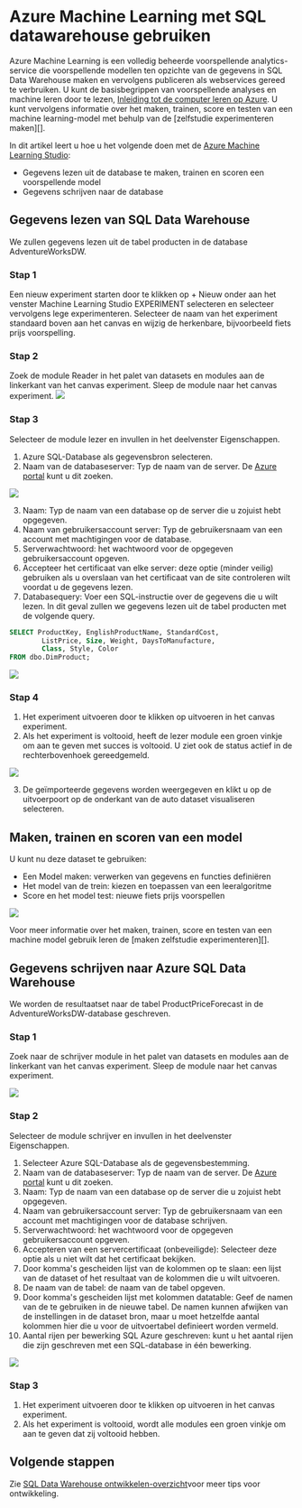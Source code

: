 <properties
   pageTitle="Azure Machine leren gebruiken met SQL datawarehouse | Microsoft Azure"
   description="Zelfstudie voor het gebruik van Azure Machine Learning met Azure SQL Data Warehouse voor het ontwikkelen van oplossingen."
   services="sql-data-warehouse"
   documentationCenter="NA"
   authors="kevinvngo"
   manager="barbkess"
   editor=""/>

<tags
   ms.service="sql-data-warehouse"
   ms.devlang="NA"
   ms.topic="article"
   ms.tgt_pltfrm="NA"
   ms.workload="data-services"
   ms.date="08/16/2016"
   ms.author="kevin;barbkess;sonyama"/>

# <a name="use-azure-machine-learning-with-sql-data-warehouse"></a>Azure Machine Learning met SQL datawarehouse gebruiken

Azure Machine Learning is een volledig beheerde voorspellende analytics-service die voorspellende modellen ten opzichte van de gegevens in SQL Data Warehouse maken en vervolgens publiceren als webservices gereed te verbruiken. U kunt de basisbegrippen van voorspellende analyses en machine leren door te lezen, [Inleiding tot de computer leren op Azure][].  U kunt vervolgens informatie over het maken, trainen, score en testen van een machine learning-model met behulp van de [zelfstudie experimenteren maken][].

In dit artikel leert u hoe u het volgende doen met de [Azure Machine Learning Studio][]:

- Gegevens lezen uit de database te maken, trainen en scoren een voorspellende model
- Gegevens schrijven naar de database


## <a name="read-data-from-sql-data-warehouse"></a>Gegevens lezen van SQL Data Warehouse

We zullen gegevens lezen uit de tabel producten in de database AdventureWorksDW.

### <a name="step-1"></a>Stap 1

Een nieuw experiment starten door te klikken op + Nieuw onder aan het venster Machine Learning Studio EXPERIMENT selecteren en selecteer vervolgens lege experimenteren. Selecteer de naam van het experiment standaard boven aan het canvas en wijzig de herkenbare, bijvoorbeeld fiets prijs voorspelling.

### <a name="step-2"></a>Stap 2

Zoek de module Reader in het palet van datasets en modules aan de linkerkant van het canvas experiment. Sleep de module naar het canvas experiment.
![][drag_reader]

### <a name="step-3"></a>Stap 3

Selecteer de module lezer en invullen in het deelvenster Eigenschappen.

1. Azure SQL-Database als gegevensbron selecteren.
2. Naam van de databaseserver: Typ de naam van de server. De [Azure portal][] kunt u dit zoeken.

![][server_name]

3. Naam: Typ de naam van een database op de server die u zojuist hebt opgegeven.
4. Naam van gebruikersaccount server: Typ de gebruikersnaam van een account met machtigingen voor de database.
5. Serverwachtwoord: het wachtwoord voor de opgegeven gebruikersaccount opgeven.
6. Accepteer het certificaat van elke server: deze optie (minder veilig) gebruiken als u overslaan van het certificaat van de site controleren wilt voordat u de gegevens lezen.
7. Databasequery: Voer een SQL-instructie over de gegevens die u wilt lezen. In dit geval zullen we gegevens lezen uit de tabel producten met de volgende query.


```SQL
SELECT ProductKey, EnglishProductName, StandardCost,
        ListPrice, Size, Weight, DaysToManufacture,
        Class, Style, Color
FROM dbo.DimProduct;
```

![][reader_properties]

### <a name="step-4"></a>Stap 4

1. Het experiment uitvoeren door te klikken op uitvoeren in het canvas experiment.
2. Als het experiment is voltooid, heeft de lezer module een groen vinkje om aan te geven met succes is voltooid. U ziet ook de status actief in de rechterbovenhoek gereedgemeld.

![][run]

3. De geïmporteerde gegevens worden weergegeven en klikt u op de uitvoerpoort op de onderkant van de auto dataset visualiseren selecteren.


## <a name="create-train-and-score-a-model"></a>Maken, trainen en scoren van een model

U kunt nu deze dataset te gebruiken:

- Een Model maken: verwerken van gegevens en functies definiëren
- Het model van de trein: kiezen en toepassen van een leeralgoritme
- Score en het model test: nieuwe fiets prijs voorspellen


![][model]

Voor meer informatie over het maken, trainen, score en testen van een machine model gebruik leren de [maken zelfstudie experimenteren][].

## <a name="write-data-to-azure-sql-data-warehouse"></a>Gegevens schrijven naar Azure SQL Data Warehouse

We worden de resultaatset naar de tabel ProductPriceForecast in de AdventureWorksDW-database geschreven.

### <a name="step-1"></a>Stap 1

Zoek naar de schrijver module in het palet van datasets en modules aan de linkerkant van het canvas experiment. Sleep de module naar het canvas experiment.

![][drag_writer]

### <a name="step-2"></a>Stap 2

Selecteer de module schrijver en invullen in het deelvenster Eigenschappen.

1. Selecteer Azure SQL-Database als de gegevensbestemming.
2. Naam van de databaseserver: Typ de naam van de server. De [Azure portal][] kunt u dit zoeken.
3. Naam: Typ de naam van een database op de server die u zojuist hebt opgegeven.
4. Naam van gebruikersaccount server: Typ de gebruikersnaam van een account met machtigingen voor de database schrijven.
5. Serverwachtwoord: het wachtwoord voor de opgegeven gebruikersaccount opgeven.
6. Accepteren van een servercertificaat (onbeveiligde): Selecteer deze optie als u niet wilt dat het certificaat bekijken.
7. Door komma's gescheiden lijst van de kolommen op te slaan: een lijst van de dataset of het resultaat van de kolommen die u wilt uitvoeren.
8. De naam van de tabel: de naam van de tabel opgeven.
9. Door komma's gescheiden lijst met kolommen datatable: Geef de namen van de te gebruiken in de nieuwe tabel. De namen kunnen afwijken van de instellingen in de dataset bron, maar u moet hetzelfde aantal kolommen hier die u voor de uitvoertabel definieert worden vermeld.
10. Aantal rijen per bewerking SQL Azure geschreven: kunt u het aantal rijen die zijn geschreven met een SQL-database in één bewerking.

![][writer_properties]

### <a name="step-3"></a>Stap 3

1. Het experiment uitvoeren door te klikken op uitvoeren in het canvas experiment.
2. Als het experiment is voltooid, wordt alle modules een groen vinkje om aan te geven dat zij voltooid hebben.

## <a name="next-steps"></a>Volgende stappen

Zie [SQL Data Warehouse ontwikkelen-overzicht][]voor meer tips voor ontwikkeling.

<!--Image references-->

[drag_reader]: ./media/sql-data-warehouse-integrate-azure-machine-learning/ml-drag-reader.png
[server_name]: ./media/sql-data-warehouse-integrate-azure-machine-learning/dw-server-name.png
[reader_properties]: ./media/sql-data-warehouse-integrate-azure-machine-learning/ml-reader-properties.png
[run]: ./media/sql-data-warehouse-integrate-azure-machine-learning/ml-finished-running.png
[model]: ./media/sql-data-warehouse-integrate-azure-machine-learning/ml-create-train-score-model.png
[drag_writer]: ./media/sql-data-warehouse-integrate-azure-machine-learning/ml-drag-writer.png
[writer_properties]: ./media/sql-data-warehouse-integrate-azure-machine-learning/ml-writer-properties.png

<!--Article references-->

[SQL Data Warehouse ontwikkelen-overzicht]: ./sql-data-warehouse-overview-develop.md
[Handleiding experiment maken]: https://azure.microsoft.com/documentation/articles/machine-learning-create-experiment/
[Inleiding tot de computer leren op Azure]: https://azure.microsoft.com/documentation/articles/machine-learning-what-is-machine-learning/
[Azure Machine Learning Studio]: https://studio.azureml.net/Home
[Azure portal]: https://portal.azure.com/

<!--MSDN references-->

<!--Other Web references-->

[Azure Machine Learning documentation]: http://azure.microsoft.com/documentation/services/machine-learning/
